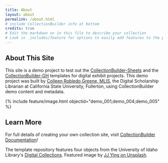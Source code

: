 ```yaml
---
title: About
layout: about
permalink: /about.html
# include CollectionBuilder info at bottom
credits: true
# Edit the markdown on in this file to describe your collection
# Look in _includes/feature for options to easily add features to the page
---
```


## About This Site

This site is a demo project to test out the [CollectionBuilder-Sheets](https://github.com/CollectionBuilder/collectionbuilder-sheets) and the [CollectionBuilder-GH](https://github.com/CollectionBuilder/collectionbuilder-gh) templates for digital exhibit projects. This demo project was built by [Colleen Robledo Greene, MLIS](https://www.library.fullerton.edu/about/faculty-staff.html?itemID=4b8e-b66a-d31e238), the Digital Scholarship Librarian at California State University, Fullerton, using CollectionBuilder demo content and metadata.

{% include feature/image.html objectid="demo_001;demo_004;demo_005" %}

## Learn More

For full details of creating your own collection site, visit [CollectionBuilder Documentation](https://collectionbuilder.github.io/cb-docs/)!

The template repository features four objects from the University of Idaho Library's [Digital Collections](https://www.lib.uidaho.edu/digital). 
Featured image by [JJ Ying on Unsplash](https://unsplash.com/photos/WmnsGyaFnCQ).
